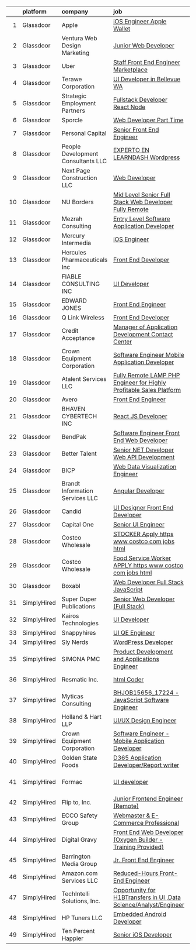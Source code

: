 

|    | platform    | company                            | job                                                                                                                                                                                                                                                                                                                                                                                                                                                                                                                                                                                                                                                                                                                                                                                                                                                                                                                                                                                                                                                                                                                                                                                                                                                                                                                                                                                      | update_time   | location            |
|---:|:------------|:-----------------------------------|:-----------------------------------------------------------------------------------------------------------------------------------------------------------------------------------------------------------------------------------------------------------------------------------------------------------------------------------------------------------------------------------------------------------------------------------------------------------------------------------------------------------------------------------------------------------------------------------------------------------------------------------------------------------------------------------------------------------------------------------------------------------------------------------------------------------------------------------------------------------------------------------------------------------------------------------------------------------------------------------------------------------------------------------------------------------------------------------------------------------------------------------------------------------------------------------------------------------------------------------------------------------------------------------------------------------------------------------------------------------------------------------------|:--------------|:--------------------|
|  1 | Glassdoor   | Apple                              | [iOS Engineer Apple Wallet](https://www.glassdoor.com/partner/jobListing.htm?pos=129&ao=1110586&s=58&guid=0000018113c84724abd21a1d658ad786&src=GD_JOB_AD&t=SR&vt=w&cs=1_2a285b9b&cb=1653894301914&jobListingId=1007889341522&cpc=9908D8D4413DBB8A&jrtk=3-0-1g49sghqar0pu801-1g49sghqopkqu800-d3760b4256c0fdac--6NYlbfkN0BvKrLyj5gPmtZO9T8euul8TCxuuKNOtzRJOomxnwSEodTz2Bc-sPZlFpP0h5lDivrVtMN43mqJRipJaY4-fBT-10uhesRiTu-Cq_zTh5qNVvXr9fHb3Fp2apQ9KpR-E459zaYqRKBGyIx21DW6G64MDl2ZXPxEvjZYe2y3Fb-Pissd9WiqjbXeDf-n8lwh2y7mCeBP_PQ5MG3Zz26d-puwAswNQbenKpa5cXaz14ao3QUqItgLKMTBBvsT9bTw3Oggb0iudGrCZj9L_gI_h3Y2J0xUGynN7k1J61CPJNJWe1Xo7_rcBdwEuUCmsPJbmv15nf68Su-4uVu-az_NJfWBw5SbaYNBzZmE9YOOtoATnn0q-G0VMMkNUv6BO6JLqKJ0gWsgi3kziWuZX1x0UEGSVSyicJ-_1_nUbTU_-2FANqntre7oUCRr864ipxHI08jlyem9Go-MjHdUHttLJCvN7Go9dwADFV4mpPffuKPH1u4Js8UruL_v0qLFq_XVvmhJlUXvtmbeZRm6TZvbftqB2I7uwJ4UW7wVSQzjh0M6rcxfr1t3ItIZI9Q-Cz_Zdo2Qc5u_gwJI6R3xQtL1qWbrsJYKaGS8IuFd42yciPDt_3OUznZ_flpOOid0gs2VEASas0sQudVWUkd_1A0pFfdJm7i57gSOQjMYNtcn_6tBP-KJJ5lBSOTqJQKgYpv9tgTP3JP_mcDaU77uJ6Kcaf9LJ1qUrkX8NnwgtpdnhC9-iwjBmf3V8wXQfdaQ6QK6gS2vaupsZMXI_Sgyi1tawfjbsDE3ktc7JaZpgy0--z-QqZN-B5hkFk2NQshgg06IJYm8JVq0RUlMPgY3wflbXhZ_XXzq2olKfG6Mw5LVDhh4sRpG5zGJjulno3c-i1uIAyzbbvrgJDFRKLQ7BGSZwzhdeJPMhe6l4AMZh3kHtrzPGg%3D%3D)                                                                              | 5d            | New York, NY        |
|  2 | Glassdoor   | Ventura Web Design   Marketing     | [Junior Web Developer](https://www.glassdoor.com/partner/jobListing.htm?pos=126&ao=1110586&s=58&guid=0000018113c84724abd21a1d658ad786&src=GD_JOB_AD&t=SR&vt=w&ea=1&cs=1_44a7b104&cb=1653894301914&jobListingId=1007892280145&cpc=75B6770C194DCF89&jrtk=3-0-1g49sghqar0pu801-1g49sghqopkqu800-f58e0483c0f637ff--6NYlbfkN0CmraHna9DcHfF2V8twC4nd-R4KSekRWSQIrtAmzOAoEDGTnGSJl2c5m2zjDBOg3jEQ21fQLZE58Me1pvd_X1SBBwqGSbzq8gIWGR57smstjvD8BwlcAua1FnqLdGyKcjnRVI25IBWVsndNRI1CFM7pq2kHEMRssX0HKQfZMttVt5Nr_7Pkey6uzoAMjMQiOC-3v0rxd45eGg1WusQ5_QnpQmvNG92R4czyUpppUwjeDPdocNm9UsrhayqLrqZEtA2sh56Kx0w8YhX79tx1bZi3X3eceFoQ2ytng2xJ8rsL4HMdmyCfffuocD_ucRY6-JfuFalxM5L1FqfG-FtVfAQ2mzpvzsxlFJK3rJCs8fkqLCw82b28eZpoyylbBCVCjjDjiWfcKlcYx0dQ-B8NRbnp0ow6Uy1q0ETEgLW4j5zfB28zUUFe8y_sViAdzt17W0qsN87APSuQm2FepMCkP_qamzpSdUuln16vkMelF_K03xb7-7VoNjABQSnAWGO9qmc%3D)                                                                                                                                                                                                                                                                                                                                                                                                                                                                                                                            | 4d            | Tampa, FL           |
|  3 | Glassdoor   | Uber                               | [Staff Front End Engineer   Marketplace](https://www.glassdoor.com/partner/jobListing.htm?pos=127&ao=1110586&s=58&guid=0000018113c84724abd21a1d658ad786&src=GD_JOB_AD&t=SR&vt=w&cs=1_99260cc5&cb=1653894301914&jobListingId=1007898577772&cpc=C4A69CCDBB3B9599&jrtk=3-0-1g49sghqar0pu801-1g49sghqopkqu800-8e90438854cbdeee--6NYlbfkN0AVIi8UxprrPGU7QPohOxOOpynq0pcPnEidcD-eE3H2Sjj4_Pku15tMmP7NP-uADjrru0s7mzahMQNtAWuqSyDT3jlAJny8fKYy5WK7gGrosjta2fxQeVneGVgz1RfMojqJ9H-sVEWHLMnPCp3Nx3BgtaUNe0Vp_T1ysy0dyq-sgVQjfbQVa3p5WFogS9sQ7cUBO8nhWWuU2i-RigqIzcz5Bgy9WKGXzTJIjg9PO1Jvwb2FW4gymCZzBgk7g9cQMbL2LHN6rm8tlrSdo0QKTAs966JX1KIO2WiwAAu_A3ghOuFGtMeTUE0yPOeXgQuRbshCIKpia4PlfmSFqfCsTRcoYI0Fmq7OacCYT8Th5I0IgxJYY1eZrWdhncbUhq8tv0JI7ha-e8M9aARFpq6oqRlX2fhCLeAUnFmwmYkU0q1RWsN8OUd42LKlk5Rye41zBlIYbaDCHOXKwuzikQEH_2nse1FG_kBpQ47ijKFpBmMT6xaZc4E-SGyCkJFaML_LOsQrhDdpbg78V1-ZgQWsIIGr9iuhY8r4H27Wrm5mveEKqTJTGyeNyO-egdJ5AVgMiwFhw5AkOdjRoTUZQOgUSDXRwEs4yOVbG6o0_FY0qqrmv4VORFdM8dypoA1hlTuuB1jKXNpWJHIabbPJBemkCcDifCVvyFxeDmfuGBqdqjX5MRUvD4MNkcl6LIk8GKtM9QMXe-lmkgj4TbYMf94t9b9kwuiAymBb58Hw6EeU0dnDiSxa9v_tKTg8JBupE53tSMCrGP3lwq4sboLzM_TQzQkHo89SbChWSTwXndZ8ogQceUtW64cMY-uxecxa48R3y2Q60DYdXBpbgVoZalqjnhBeYbdWRxCeSk7H3VCCbyEKAexcT5nM64G3EscY_kHnRiiMnXxrzZxIHAlUXj9uPAVs72TT5SRwISv7p-qrvVtgerF9Jyp92xq7YUYhzrvWsy-qUxl-mSIhp5oaz_6NaaLtitYPGvDLnPhlwBdkCxmoQA%3D%3D) | 2d            | New York, NY        |
|  4 | Glassdoor   | Terawe Corporation                 | [UI Developer in Bellevue  WA](https://www.glassdoor.com/partner/jobListing.htm?pos=102&ao=1110586&s=58&guid=0000018113c84724abd21a1d658ad786&src=GD_JOB_AD&t=SR&vt=w&ea=1&cs=1_963376c5&cb=1653894301911&jobListingId=1007900149433&cpc=6182817FAE653524&jrtk=3-0-1g49sghqar0pu801-1g49sghqopkqu800-c1ff32f4f4e1422f--6NYlbfkN0Cp_WSJKd_Pz82imZmURPbhd3kYBsiZi4lpMLOH6vOlLErgHEpgfNVH7QpIVZOBPGJxkgUlcjByhOgPhjT1bzqZ-M8-CuZTcseKeb_ogxjtcGSfieEV7l2gT9ViJ1zWOl1Kf99DToiu5u7eZbZfJWBRA-UcgmUx1VsWTMW0gJKCcH6yxzAdSvg8dYx--1PgSBvpQ6YUkeSbQ0pafIlunnx0za1mHJStGEyE3OUYVP-ebAXrO3oAst4cIHtO4goq6mozCDh36oEjoUAPJlqzm3XX9EzRFPIdpcFSM4wUgj1CppjDzX7mcleUIzK5WABuVAB3NBkYkv0NX9-7LAFBu3grm4Z3-SRF_6npW0v1ZT-HUvDYf_lAR11zquZXtxxzSzbzlvrDe28oj0xyDAC22GhfXpxC-IYSjeUnC78IUTYVtvJpwYP1b5nSMO-AEjndgjZlMBWwBraOz_RYXYgxVJuvP9eWxt-kmgb8IcPJ2a35UuThmt2Dbx0f_pCTMN7pQrEOnkGfiWtYCQ%3D%3D)                                                                                                                                                                                                                                                                                                                                                                                                                                                                                                      | 1d            | Bellevue, WA        |
|  5 | Glassdoor   | Strategic Employment Partners      | [Fullstack Developer  React Node ](https://www.glassdoor.com/partner/jobListing.htm?pos=121&ao=1110586&s=58&guid=0000018113c84724abd21a1d658ad786&src=GD_JOB_AD&t=SR&vt=w&ea=1&cs=1_b8b96a7b&cb=1653894301913&jobListingId=1007880479252&cpc=F41FEAB56D215062&jrtk=3-0-1g49sghqar0pu801-1g49sghqopkqu800-5238d72818dc37d4--6NYlbfkN0Ae8WSDClp8gaHXgdcWuYv5Wrj1KoRKVvBE5CoP3jUGCkA5apKYgI_Q-32AFDzPAtZ0tF6VEPKfrLEOg5rlFPMxxI8PzCabBcxrlEcdVv5JpWWAwI09ffAigXXrgpv4haFiJvQBTW1jdz2j8cp6WQq34JJGlvDfrTQ9PK4QcvEqiG7rsOsoqXr5vHypPuHLAPo7vpzJI_qpiRdC0DG9-9BSBYUEgzj12C5tXqs5mIX6eLhJGZvViLLnnY6NzdvFfdTEwLkeQ2vIPApQBl1v_TLncR7biKGSDOjqz-AK3fm7P1O_hDxZZdm5WmdAGcDf4pt4NIhSlOiDXlhU3pExVepkFfh82WzyyZ7VL2U8BGDXjDPm9nRO-dxJ_U8HMUKXLHq0MA2s0cD3cYDrKIkMZPz4wD3Mtfr2EG-1U3dKZNQP-2w4S8ryWdwObmhup9wESsqZ1uqGDslG50VjdsyL9Th8MJ8iheBICDCzIwzJZcujXd_Bp4qxADrXbfVgOOubePvw-7v1dnmyYw%3D%3D)                                                                                                                                                                                                                                                                                                                                                                                                                                                                                                  | 9d            | Remote              |
|  6 | Glassdoor   | Sporcle                            | [Web Developer  Part Time ](https://www.glassdoor.com/partner/jobListing.htm?pos=104&ao=1110586&s=58&guid=0000018113c84724abd21a1d658ad786&src=GD_JOB_AD&t=SR&vt=w&cs=1_4a5cf71a&cb=1653894301910&jobListingId=1007894908986&cpc=FB7E4A1762AE5BEC&jrtk=3-0-1g49sghqar0pu801-1g49sghqopkqu800-7d6c56df71787ecb--6NYlbfkN0AkIsmbQ4zb_F1nAAZDdXuVYzIOBBh4KEGXaZNFwMAQpMmR463QQSR_bVUJQPj8M8S8K77V34PqxJQoIQvlY2CavS6lUkrs8ljCL1IaQmR7D8r5GOURx4CduMNTsSrfGhd75NPTEqXVtF51FuEwnVVXvs61vLjv2R_Cg_IleSXRsDtqEDx1TKiiJkndGP_48WQWVSrCHWbbbbbsAFsK96asuf-dAWDhlvaXEztIF_YGp5r-sTc_PwFtamPRbWqUsRPj19R82FNR4586eTfGcxfCOUNW6emyWZGphocqnDV1iUjqh3VzzJaZufIRmC_Qj-gVkH1_eWQJc9hKcDc36liLJjLb_Q5A35nhJ32CJtFOq9ZXfnLy2-uFxfJkFVW77jQ-z16J4b4G7TZNxmzkmjCSSdSQzPVh3FCKYV8AcPe9Z4v1YF3d3In_0atAaIt-Zw3TGNSfP2BLxKFgTUV-4Zg65UsNa2D-MWkmSrIiZCneX6qI6yEoF9cuO2TRS8W-_q4%3D)                                                                                                                                                                                                                                                                                                                                                                                                                                                                                                                            | 3d            | Remote              |
|  7 | Glassdoor   | Personal Capital                   | [Senior Front End Engineer](https://www.glassdoor.com/partner/jobListing.htm?pos=105&ao=1110586&s=58&guid=0000018113c84724abd21a1d658ad786&src=GD_JOB_AD&t=SR&vt=w&cs=1_78c3ab33&cb=1653894301911&jobListingId=1007880139650&cpc=22ABB673398E21F3&jrtk=3-0-1g49sghqar0pu801-1g49sghqopkqu800-96e55e8eca363520--6NYlbfkN0B1llrkH_lU3y1ppSBuoMiW5yORj7XDotYA-9_EnFIG3vpobTw9KsOKLLBfc8uQDUEyYZyqsHrVhnVMzV_wub7WEOT4ZBoaQHLHhHyhPHDXVyfhDic6ci4vAuWOBX9U1Ovj80TDXTkBB2igiUckX5ilBAPqG6Uhl6e1drUDGovzN6pIBgZKkusaB32wuyRldJ3UIRY6nEzsp2mShK8K2ipG8sFsN3B9lb6Rr3P44koBa4WaMzBY8qgfR-9NNIvR9I2LOHvqaSl77Rp-fALaWLphAJSBCI8oH1FVd09z3ZL-cBYm6-qpLQtVH2LhUQLHZSkYsEwUPgaMF0qAyhggx8iYkT8k8gpd2Or-CjjoAyHqjEck3Fo-eznUYKtDZXJx96Ui42Cs3L3Ms9DQDdlrAeAmTkzJHW11hCUb5chyG3DXHYFvaD3cs8AF2DK94xQfJVGB9beud3yBUu72k72SYJw2KZNiy5SDRXcydw86wG4jA7xCPEn57f_obCxifeuHKAGoh_KkTy74lHZ8W1AyuI16lI7bWXH2Fg97wYk87SEKndUKWE-pqYQX6sz-FSMl-l8OEFeyrqoSQO_iKERmxDQB)                                                                                                                                                                                                                                                                                                                                                                                                                                          | 9d            | Remote              |
|  8 | Glassdoor   | People Development Consultants LLC | [EXPERTO EN LEARNDASH Wordpress](https://www.glassdoor.com/partner/jobListing.htm?pos=119&ao=1110586&s=58&guid=0000018113c84724abd21a1d658ad786&src=GD_JOB_AD&t=SR&vt=w&ea=1&cs=1_ddc1f4a8&cb=1653894301913&jobListingId=1007890109316&cpc=40021B6B9FB64F38&jrtk=3-0-1g49sghqar0pu801-1g49sghqopkqu800-1e06cfbe8fcc60af--6NYlbfkN0ATUWhZES9EYenFSq35KKP_2XMpesODHkXOZnQO06UZgKbcx-l7Sxerr0Ih2itJRxgBBg9NkI9UH-ZwuX4tA9IekKLK_oc3nZB_TR1mijOtgckKhHBDmu9DH-HAKoEuHAWt1QIORgST2ojaJWjZozjQHeCO7dtE06YEHHalY-JH-TxIYwBwS7kP_o28TNecQNEidKXwyGryyJjCk-kEE2k5o6IXGUwe9kWK8THEdf4OUEK99ADdA6WbXMOsWnatrOzpcbpIq1b1NjQscXBVnJYf2D889e_W_1X1xGhAGmKea96Ez3OfhGaKOe9BBJ7s1W2rDc8PYvQYF8CKguYr4zxAl2kCAT-xrR9mcc57-TVTtNlRzjx3J-WWnis1K5cev3oQdom1PTO92vFDPrtUuFcQKYCsIicfMuL-fBFh9QdX9Qx69rqQGSCs-UC2D7Eoogo51zEtn3rA9MxSW-MIHgmg4R1F-_ApX0hNiPnuiyAiR20zSinck3IWypr7jqSGE_dm_Fof0w7tBGFQlUZfhftr)                                                                                                                                                                                                                                                                                                                                                                                                                                                                                                | 5d            | Remote              |
|  9 | Glassdoor   | Next Page Construction LLC         | [Web Developer](https://www.glassdoor.com/partner/jobListing.htm?pos=125&ao=1110586&s=58&guid=0000018113c84724abd21a1d658ad786&src=GD_JOB_AD&t=SR&vt=w&ea=1&cs=1_3ed44647&cb=1653894301914&jobListingId=1007895801077&cpc=9DC6E4D8324653EE&jrtk=3-0-1g49sghqar0pu801-1g49sghqopkqu800-f39af21ca9daa2e1--6NYlbfkN0AmbkMQWVRmYC6MXkn9DBC8lteG8Dxdzo5puM0b-U29RmIn_pVQzvfu58X4hW12cU9zzFB3DG4TABviLQtLtAVeGtetNj5m0BfnAMsoJWRN6H0phujXWDQGi4EBzdzyswLofg2ZddHOV7OZ28qWZO5nzxp3y-jDkfV_M2awqgGbAy-TiTpsoRGtxhyBtq31JDOjyGCXtNr-HMU0PpGrN24JYrTAqP3s8OBSXrygUg_OVHPVwrsC9YumZYEICxObAVFKWuI3jCtcSZHhAM5a7vY8mD8o5KpN_i5ihwz8mNdWkkdS9q8zT7p3UVfVesb4P0Vj_hclrpxpVRNCW68W5Qu_R9DbFOZJvVv0vTtzBBX7_3-JKJVs6YZcNYB6Eccmt7BE712r2FNu86oVFpjhg2IWtDA4v8uTTI6uK_mQZ2NAuBaBFyW0fxNxm7ujrjvrbm6xcM1J790al36XW-y4F6dCOtvk88Qw9-PnE_gboe8zElH7nN005NzL)                                                                                                                                                                                                                                                                                                                                                                                                                                                                                                                                                 | 3d            | Scottsdale, AZ      |
| 10 | Glassdoor   | NU Borders                         | [Mid Level Senior Full Stack Web Developer   Fully Remote](https://www.glassdoor.com/partner/jobListing.htm?pos=123&ao=1110586&s=58&guid=0000018113c84724abd21a1d658ad786&src=GD_JOB_AD&t=SR&vt=w&ea=1&cs=1_4eb0a22e&cb=1653894301913&jobListingId=1007894796382&cpc=71532419B2302243&jrtk=3-0-1g49sghqar0pu801-1g49sghqopkqu800-367179069d03d433--6NYlbfkN0D83cANp8QsBK0G6mKty5UvcesoyBdXhcjIUSUsEv6bKiNpK3G4wYQNsDjGTGLG6XqWycyBjHmKMUXnFy_d-ZfIavp5EerymFvWeyXIeo2Vg3Jt7ivTW05RysAhzbFB3D4GQDcov5UGtiHOQX7O7EjN7RFOcxAfaSV-7MA4c42i8CPBuil74n5eLwboSzVwr9GVghjwf2XoFRIFiC0ZxViN1xDFTK8DDDXx1SCjjAyr8_9rkPrwmA96hQxT0Pi5UnPBD8Hnc66Q8Z3ysxZTvjTcfBVRkXcoGobFrOPyrx7yq1x4mpR8rHqgy9WNLWOQhQnagBN6pqnrunSmSH-0Bn_X9eQmd1BMP0XyNqcj-IL9zPw08ZHTBNHiEd1EFzzvAmxXjA9RXb0NhJneT5UivLrxlOsqD2Slc9-SWUn0Q8HSj9WnO2jmD0ztQ-r7YiCiuzPhqG20pd446hjphmt_Xqj4gUzu-gllcsF4WyE6yabDngPVM624d_iCnAZx5AeYNqmbOs46RldBJx4RiDCi0BIMmJXKF7fWRovjZZqELDYtqA%3D%3D)                                                                                                                                                                                                                                                                                                                                                                                                                                          | 3d            | Remote              |
| 11 | Glassdoor   | Mezrah Consulting                  | [Entry Level Software Application Developer](https://www.glassdoor.com/partner/jobListing.htm?pos=130&ao=1110586&s=58&guid=0000018113c84724abd21a1d658ad786&src=GD_JOB_AD&t=SR&vt=w&ea=1&cs=1_f6665782&cb=1653894301914&jobListingId=1007878746396&cpc=451933188B21919D&jrtk=3-0-1g49sghqar0pu801-1g49sghqopkqu800-e63cbfd35da592e9--6NYlbfkN0A2DVPmIcuJVwBVXbnlbqQSVzxeYzj8SnmXGV2ztqFpT8TLHyy1wBAeH0GJjLwmoHLX7xICe2bmxdOMXvKcYQeRS9oyfFBqj0aSywpCPc-M7FuGZKw-qgeurIbk-3iJmA1dVJOLGiZGX50on-EIkWo0WX9fi-LK1Ll4mkUC7b68nuZ1RpvJ6lBZQTi0R0n8TLuUwvuCRHVrztIMje7zp0C4rrYQW3356CWaihvR9yqil15Z0AihFoc72bqe5rUWifAcW-Kn0MJz49tDbHo4XVmTAVWFZ1rk3oWW0KzjyLEbM6Zon4KvdDcomzELjZVq3PW91NeeUie4tZJ-zKPTVA6hiXlw30CMiauB-RHjocmtPSc8YI7uSIXybW2nHXMqBgzBUX1erJEuFwrvHvXB8ZWAIFktwF4970F1avTyvneseo7XAbhCDatq-a1jQZ6xqwughrfMoP6jvx6wkaZAkqz2yTPDl1-lan1MH_e4x_tgT_UbZH1b_hE6zPXr_5kEGSGPcqkcvGJhd9ltFEGhkHMt)                                                                                                                                                                                                                                                                                                                                                                                                                                                                                    | 9d            | Tampa, FL           |
| 12 | Glassdoor   | Mercury Intermedia                 | [iOS Engineer](https://www.glassdoor.com/partner/jobListing.htm?pos=120&ao=1110586&s=58&guid=0000018113c84724abd21a1d658ad786&src=GD_JOB_AD&t=SR&vt=w&ea=1&cs=1_dac2f571&cb=1653894301913&jobListingId=1007895002002&cpc=C63BD00756FD6F58&jrtk=3-0-1g49sghqar0pu801-1g49sghqopkqu800-64849d946091cc5e--6NYlbfkN0Df00g2cdHO-gfjQ4CGVCa3Qp_-wMFvUt4bv1CBGfq3NIwazR7wqmHkVm4vCojkQGVQyoU8u6iTl2ZkYPr8u7B7EiL-mbWIPlod1wQ520Y0Ug8lE9jbuvq54luw_QKstk2q-RoIHJgnHqUN_pv8Eh154K1xZ2c_UTk2dUPUiceft_pyrC-VR6eqXZfoSAhrHPdUX_xj0UYUOHmgvoQw0mklC-qPx07pZhckUfl6jMeaWxV_YtnMk2Bld-jL0gJGmM_VFw0nUeA0yizhNXMw1Q47-Z9QxpkXuToPT2xNzhA7EAqqBEFFXIOaU7k2DYwlGXxYpEd_rEbZL_xfcjgdUuV2WoSETMVXfLXedCXyocgVuuE6B-452tbUpE22U0aXnysAszuBi9Yj8kUIStm4MUNYzRGoDOw4DqfBNywna_DbPcuyU81tDpzAmMA2qPkUjmeLKQm_KA0n0UfhqSOIH5EkjDPqbOGQhza-8e8uuYlOFf8Ck6RZhGWowhnPTVik45E%3D)                                                                                                                                                                                                                                                                                                                                                                                                                                                                                                                                    | 3d            | Remote              |
| 13 | Glassdoor   | Hercules Pharmaceuticals  Inc      | [Front End Developer](https://www.glassdoor.com/partner/jobListing.htm?pos=116&ao=1110586&s=58&guid=0000018113c84724abd21a1d658ad786&src=GD_JOB_AD&t=SR&vt=w&ea=1&cs=1_32da9f97&cb=1653894301913&jobListingId=1007879747413&cpc=EE7F0D06914A6BE7&jrtk=3-0-1g49sghqar0pu801-1g49sghqopkqu800-92db48df89b15fdb--6NYlbfkN0CIB4SKi71wDx1m6dz2Cn3sPdIIJv8zpRv-MXWGqoXbxyTDnBQSbBIcYimHU7HXY7tgCulu9L6nEYAc6V0YN7Hg5r8oM1CXWY-GgdZEoghCrFVQymv8HMQxiYm8yMCio7qcBqLENkvH-KhxxMaFBBXeMU_i_KbXCmyZvp_YNYRaSMOBiJDQHOe8gJoH4nQzQUm5pXl7bWMJL1A3sxGNqlaAh5i7Iv5pFxlq7ojrCb9mS6gSJba_z1gJ5uiAUPQiK0ReJEODtes25G4QLFFVqoA-X1Tue45oNXCa73cyDdS_q8TIOtJq0SLjQkxp035MV5UdYddlipQVLwSa3KsmYYq_jEg4RDuyXs6YzIbV248nqNQIVpNk5o9Vaq4N_2RGvCi3oa4lfrUc7l1LM44mWjisT07zUr6NgVr8dCHTKMoJ1huRUu2sCokdfCzawWN7tZ-lVMckbd6kiD6n_egnw_2bg0fk8QeptzBkl40IBS7cpJjrVv2_yGlOcwjJJq8XQcI%3D)                                                                                                                                                                                                                                                                                                                                                                                                                                                                                                                             | 9d            | Port Washington, NY |
| 14 | Glassdoor   | FIABLE CONSULTING INC              | [UI Developer](https://www.glassdoor.com/partner/jobListing.htm?pos=114&ao=1110586&s=58&guid=0000018113c84724abd21a1d658ad786&src=GD_JOB_AD&t=SR&vt=w&ea=1&cs=1_e5cd54e1&cb=1653894301912&jobListingId=1007885652412&cpc=14D5209370AEC984&jrtk=3-0-1g49sghqar0pu801-1g49sghqopkqu800-6a9985120e1b0dbc--6NYlbfkN0AeInWcOUWDcl_aA2lKI1PmacPWUmX_UIVSK_eu38n_MljfAO3qlbHLMLBK-cK-8cqQGJJYanMY8Cex-0erqEvPagH2leYE_QYpX7pETmDJu9BaoaeQQZkUKafLpm2Hyq_qJNssVYCyQ4ZBC1VymfacAlZcf1-Bn1mMIlObSBzQf27A9QdB5qFb2D3kFLqQs2A7CZ0-quILUAIzqwb6LyWs03G4MBkGpBjvj-U-bln8Dqar_3Lk210Ma50og5ugtbLAtqJFsCKuEzkssPeuDQMICH2x9ukPzKaj1M_IBkDjsjReU4Kk7yHemGd814FoYkZqzflkTuIk5XrIhlMsRd2JQhvBIthwkmko_XoH3CmAXCqN3SRICfPA0e4Gwx7XoIS2hu804Mwxk2KVGapvmsvw_l_E8ECW0FxLdDxh9vjxpItUJBilWMHwmdv5rDM72cv-t_WhQzwiPgKbfbTSTebN8O6iKZWucYeTVDsjMeHJ8OxVPzxS78CNyXcdpuyuPGo%3D)                                                                                                                                                                                                                                                                                                                                                                                                                                                                                                                                    | 6d            | Chicago, IL         |
| 15 | Glassdoor   | EDWARD JONES                       | [Front End Engineer](https://www.glassdoor.com/partner/jobListing.htm?pos=109&ao=1110586&s=58&guid=0000018113c84724abd21a1d658ad786&src=GD_JOB_AD&t=SR&vt=w&cs=1_1ad9c0d1&cb=1653894301911&jobListingId=1007901499849&cpc=BBD63848FB84346C&jrtk=3-0-1g49sghqar0pu801-1g49sghqopkqu800-2505fae1670fd7c9--6NYlbfkN0ClKv8JknXx3qlXZr49u25TMmhJoIFsMZ-3doFSFr5kIGy1qIUgLdLzwZRtFQc4rtc6LYvJFqXgqOacr4Y94i4rubAYcB3_iJ9rO6IlEvIbM26vjTYQJSmY5fuGg_HHVj0oRvQyqi2mJuGnCS_tEPUPMh-gf3HIZ2AvKAospc-y8JUz6a53pdcwgIoM82l-20vphkqR3I48rbYGLMDhVyZEF48p9gDq8_0oGq7ilFzsKr2YtHOtfUISu0xgmBeUFRWxTKgBX4aBA1odO5xLMERvHnoXwWEH5V6rLNhw7NDpKORWvMW6df1mLKV21Pj0MNX8nwNdqpgNHrvSsRUT6hlYGsqjjZPKidrtsGgDQYBWWmdGgXSRKE-JRd0BMXvrkVDQyfbINbEnjOnu0ajvROGscNcq5_3GOeUh8z00qtbOxb1Q3uuLMgKn)                                                                                                                                                                                                                                                                                                                                                                                                                                                                                                                                                                                                                 | 24h           | Saint Charles, IL   |
| 16 | Glassdoor   | Q Link Wireless                    | [Front End Developer](https://www.glassdoor.com/partner/jobListing.htm?pos=111&ao=1110586&s=58&guid=0000018113c84724abd21a1d658ad786&src=GD_JOB_AD&t=SR&vt=w&ea=1&cs=1_9cbd0f25&cb=1653894301912&jobListingId=1007899212801&cpc=F9A77EB4FA44235E&jrtk=3-0-1g49sghqar0pu801-1g49sghqopkqu800-49080f4656fd1ba8--6NYlbfkN0C1n-7uwLBmXreK9Hz04i1NaXR3ByHk8AHoFYtQOHcuct8v_y8Q8Nx7SKXLGquT8HrAZGuMy9e44aS5s--9SPTc3v4hKtm63AV7pxQmHDwk4DubABHFVevtRYrP4FO5P0yoIIYBSpYyv_ngL3RqTmRBBDabny2VUZtiAsYP4xDdCigfgP9sQ0ubj8n82Kqg1eYsc1xa6ZD55xy6wgmDjIKSUt96Phs-nAysmCTdQEp_tGU5blYA9fDeLH3Q16M7pDGLV3hf6LBUDFfGmaL17gYjOhutPdDrwRvb3YKt-M9_5YGg_bVKA-picjWoXkNEbZug6l8GQ3_QT3N6e6L6A58DZGW3yQLO3F0pFhvFglq7N-g1HCI_RSmDKxaMGV8Pzae-4ZpTwdwNNSYTtTz2y9YsyIGI8HvoUYNdMR64JfISYZ4t2_0VdlQbcSB52Y9p5vdgSl4WNHIdG3Wp0Fl8AfnLGS0y2kPoIZ_irjBIZCIKe1LA4Mk8Dc_TrhVA5T7N1QqgMLY_gromsg%3D%3D)                                                                                                                                                                                                                                                                                                                                                                                                                                                                                                               | 2d            | Davie, FL           |
| 17 | Glassdoor   | Credit Acceptance                  | [Manager of Application Development  Contact Center](https://www.glassdoor.com/partner/jobListing.htm?pos=108&ao=1110586&s=58&guid=0000018113c84724abd21a1d658ad786&src=GD_JOB_AD&t=SR&vt=w&ea=1&cs=1_9530f04a&cb=1653894301912&jobListingId=1007892361403&cpc=A6F0E0205751D875&jrtk=3-0-1g49sghqar0pu801-1g49sghqopkqu800-31b766aafc14659d--6NYlbfkN0AsbktAG5_d7zZpvjjXSmUmcD4iMcRvongZk4cc4SyVxsnXjIl0RJT32AdbGuUUFP3f127go-h6KVYyAb2LC8rvHhboerevJpbdEi98acjvYB4afLbQdCtYUDCwIfNPjdEsJGi20aIbA06gF5zsdEyP-v7SK1UcgbwyrJl1B5YO0Ln9i-lFvmPKRhKqz_CxnSG3B9C62aXNqQ05mJ6sYIK0BzqdEGNJ_Yd4imcGy8fGConWIVDELjVLRUW0son0qBCmjhv-8UOPZSYcVL-4_o24Dmq1YRbR9amN3O1_ciBHHymGqh3aLHExq-eASx_t9jJbqOX5mj4podebUZY0kp_7szTkucrlrsr8BwlxQcKQv3qCvCAlV5HqGDiZaUNhEZFADIYRxom1BFFjY8BXLXuJzfhhw6Qk8kO5RXkc9MTEQ3r3FvMb_hudFRcmj1P4zVOgC_DEELykKEP3ZL7Iew--wr_YB94OO8q2O6RhknlfaiKRmAPLOYr45y9UB9txC4xh2l2FupNRn0bSE-dN5RhYy8fZoLAl_F2iosxADKgyvpQwXp1hon9yc9D4ur5uonA%3D)                                                                                                                                                                                                                                                                                                                                                                                                                              | 4d            | Remote              |
| 18 | Glassdoor   | Crown Equipment Corporation        | [Software Engineer   Mobile Application Developer](https://www.glassdoor.com/partner/jobListing.htm?pos=101&ao=1110586&s=58&guid=0000018113c84724abd21a1d658ad786&src=GD_JOB_AD&t=SR&vt=w&cs=1_95273b39&cb=1653894301910&jobListingId=1007889340102&cpc=FFBE7299C1D8942B&jrtk=3-0-1g49sghqar0pu801-1g49sghqopkqu800-935ecba993c4ca6c--6NYlbfkN0BKb1n8KTFaSEDWFO04B9zhuOiylOLqAyUgA-79E7FVUHiLrc94hwxfgL8_gY556wpLSlK69ZH0WPvYVKYmHqPSElKjdJGHug8uvXdfMvRrr0Bw-tY5oOA6BkmGYyWWUWhwFvvHqj_fWZ8zDahyW_U553sgP4XUJ6U7wJVLvvHZ5VFV9FR_6V7nbbh3-UTYai2YvH_ksnGBqxVyJyMEtkxBVXn-GYuIsjhgRuwsnMHmrZr0IhjpHbqg3yckEYUoUbRGqrsP_ARn5_taZTSn_pKDIvN2ruBXIoeHZYSjJ1_2ve7sumF2sM5rZCsEFdgbugULZLS4Al4PlxGQOp4bqWi7haKabKac7KXwrzyKgkalt4rxY1epMoy41Vk0SQBgdcnDdOrhRgRSmFxueElIfdrOug26bm4vcSDV9yxiv_juEziU_d50lkQYEcFUbJcDpJN0EXcBqAoZ2JEaZDH5140BAyORgDlYdV1E5WaB7KtUaKKhNprQXYnsD1qrIiJo_Y6NL8c1p35Wm3Rj3INNF29JvcagKiHAmPCsrG3MMk7Tch0AW1jRFpelZ4zymJlqB9GMbkLHrDlC03Nthpg4TdLPzV2zc-JWBH2prPkAyulpSjvGhROW2J3rh4cos7rbr29NFwPYAcSUfhS9D6CwjMYQsml7Nf55LT1sqLr0MVosdPdgsOU3HvWU)                                                                                                                                                                                                                                                                                                                   | 5d            | Troy, OH            |
| 19 | Glassdoor   | Atalent Services  LLC              | [Fully Remote LAMP PHP Engineer for Highly Profitable Sales Platform](https://www.glassdoor.com/partner/jobListing.htm?pos=107&ao=1110586&s=58&guid=0000018113c84724abd21a1d658ad786&src=GD_JOB_AD&t=SR&vt=w&ea=1&cs=1_72b108e7&cb=1653894301911&jobListingId=1007889881221&cpc=F0881FB4B112A732&jrtk=3-0-1g49sghqar0pu801-1g49sghqopkqu800-12f0e9d55dcc16e2--6NYlbfkN0DtstsTALJwx6GX2j1jciIzwbgMKRpcu4n5aVvkRbrUO-4XzDcWhTweanfo7jKjpv_nKeIo7KdlHYzLs-7Iox8Tc7-UP_OXqlt5AYwqrzs7Yige1EZBLwSlJZDustBBjQbT8e3E4iY0BwZUXg-8y6hkpm9TBoJTBqUnCINYvMsLuMk448JhbiJmfUInKT4Sugoi1snvhv_tTWZ4BR0KT8RahPc56FiG82CMypUusHCf5NYFp3bLdGe8nJsYGmO2NfTwadZ5LT7J2SYJaE0E4NGZw71wn5R6IYMV_IKhkFhKpddJCcZHQEPQ3WCNG5Agos-2J80U9q49uQVSFE2xiLXcvTci06LuARUxAATsTPhWqVsxuyWMAwIxWVuslbPZPdmA-4jR5pOirOILiwgSiQXCflVriu2sGWuRXCBBHGweRhZcXdNJyV-L335qy9qmElMeBHzgXYfZOmQgi0jjBXHcSuTANQwDVm_u__jRAcOzrpWxuuBgKb6woT0KGhZndw5duEue6fRZQMXc4y_zXTq4AszBWMEx0XRB0vMUwJwFVbB0GLQyKB89bGtmzK8Z2mI%3D)                                                                                                                                                                                                                                                                                                                                                                                                             | 5d            | Remote              |
| 20 | Glassdoor   | Avero                              | [Front End Engineer](https://www.glassdoor.com/partner/jobListing.htm?pos=124&ao=1110586&s=58&guid=0000018113c84724abd21a1d658ad786&src=GD_JOB_AD&t=SR&vt=w&ea=1&cs=1_036037e3&cb=1653894301914&jobListingId=1007889206427&cpc=47CFDC01B3F81FAC&jrtk=3-0-1g49sghqar0pu801-1g49sghqopkqu800-4191c9525df1b341--6NYlbfkN0AA9chliNx5rWKKbiIv082fEm27pTRfVI6fXGU9QTVHsN3ALj3C8fadenqNp5BGkG9TDOdusQsVgW5FS1WaE0B9uhIRoAV7PIaGWyp2MR-oeiXIaiInV5V3EYJZiXV58rSlprSgflrl2uoGUIl4dnKugLoACecWXvC5-a1KTmzPlLL0NzKvnIcMTsusbuE5wY5XTIQ6DyEpCAIhRM8M7vBI7mV9jZ9mcAuYoSzbO2t4XWulf5f7q4AB6VJ0QSZ2VuhGwRIUwKh8eA7jbfpCYes6PC2i2qwmpLjz6cgQHawO3RbL-mMOtUoMZXsjN3hzfOIbgKJeGlEd_sIv3SiSCWS_O1V91mv8sf2lnW8vMfZtMjJ8GNd6VJvqqaKD02VWine-u9WOJAk2nwwiRgvu8BZOv16ayPp-vegbelEuqkOYPjEZvN3vlOFe6zFZ8Q91mKcBhlq6bWbxi2RAxePMj9227w8-LT_s9aQgBw0DQFI_xibamZ7lbCxQqMXIR_mVve4%3D)                                                                                                                                                                                                                                                                                                                                                                                                                                                                                                                              | 5d            | Remote              |
| 21 | Glassdoor   | BHAVEN CYBERTECH INC               | [React JS Developer](https://www.glassdoor.com/partner/jobListing.htm?pos=115&ao=1110586&s=58&guid=0000018113c84724abd21a1d658ad786&src=GD_JOB_AD&t=SR&vt=w&ea=1&cs=1_2703c5fa&cb=1653894301913&jobListingId=1007887099963&cpc=EE7F0D06914A6BE7&jrtk=3-0-1g49sghqar0pu801-1g49sghqopkqu800-de6a32747bc91037--6NYlbfkN0CdcVd3SDA1nO7RkKTAACmPV4xEt72Vls8LI2dqcgyOeAbBuvM5m1aifQbxqvstCOOWj8Q8hVmThLeWsirQpUaDyACjdsJ-Y5m9KMAVnBpI9hz-6Q47D6lkNd7e6MMvxGiIeb_Zns6qCi2sZqs7jaAxwAZxsNw_ZYVuLD5kFFZgjO7MaADQ0613KV3I2orX22s33Ud2RYEnoG5SgLmF3MrR7m7Ntp7UilYLjfF99y6N1qmQFjszwL4Jj3DPJpO43mbsK7Sw9Kk4ZnNsL_r-pGEXFQg3ApCz6mVn8NlEmAiGxBV7U5xWtu2kQTyJimvt6qmONsZlvjm4wbbcc-xsucPvUrrdqDNZ9SQ2WLe83AP3ElLPMNqWfwKEyKaM91k1vN5xaJNlOfFJskAimMhQQS1DM8LX6hbAOJRhA7EjbscYg6JNuTsoJviwQOUV_Oxfr-5-w1MicJlinnUSFrW79cRq0ECzz4XedzHJGWr8rFf8vHvlB_ihApZUY7sbQD0qEw4%3D)                                                                                                                                                                                                                                                                                                                                                                                                                                                                                                                              | 6d            | Texas City, TX      |
| 22 | Glassdoor   | BendPak                            | [Software Engineer Front End Web Developer](https://www.glassdoor.com/partner/jobListing.htm?pos=103&ao=1110586&s=58&guid=0000018113c84724abd21a1d658ad786&src=GD_JOB_AD&t=SR&vt=w&ea=1&cs=1_37399d4a&cb=1653894301911&jobListingId=1007895644956&cpc=601A4E6CD41B5281&jrtk=3-0-1g49sghqar0pu801-1g49sghqopkqu800-404ee0e78abe017c--6NYlbfkN0AuAjYKnBHsdkcMxrD7ZJITXxV72vImVt5xOyKRJQecNAe9lQrsZPpldUEiILu1WuUB5h69S_RysfrTc3V-ISvm4uCV9sqSOBeyCqRxLj_LRqO_6859w8NXYKUb2RZ-R2voWOYVS7VQkfyABEUqBqETolhsuzEk_huSxUwWpzKWfI_J6Tf7bLOGpCcKRyAnCczbufXXuSXrKI6-uLmvx5Loynv_t6rz2F_uMnEvAUjGfIuLA6UDDibKYMjew2EzU2b7Ge_oiBEWukRMhLbCmmT2_ooQKm-pwpUlkqg-dzo766X2WBHQZHfujnB2dWfVwk5bi3JnyI60wiX5wmDkHPuqjgXk4Ptl5Z4o8iYfs-gzxdAPGgBtfg1X4KfMOsAxQ5kWeYuuW0IQc_Jhwf9U4yt-kSAqYTBrM6CGwTwWw5x2SjdKTc43byuZG2C_oKhNhVQIensDpuXnGCuxZO-d5nimXO1VdYLOZ4ky8Q_7mxkb0riJYy6ljbneMyqGBLG4Pe3Dj8v_iZJU4La1pUgw3GupmBtHUgqWDIc%3D)                                                                                                                                                                                                                                                                                                                                                                                                                                                                       | 3d            | Santa Paula, CA     |
| 23 | Glassdoor   | Better Talent                      | [Senior  NET Developer   Web API Development](https://www.glassdoor.com/partner/jobListing.htm?pos=118&ao=1110586&s=58&guid=0000018113c84724abd21a1d658ad786&src=GD_JOB_AD&t=SR&vt=w&ea=1&cs=1_39d38184&cb=1653894301913&jobListingId=1007889796150&cpc=AF1E4A3695F490BE&jrtk=3-0-1g49sghqar0pu801-1g49sghqopkqu800-2d0e96e94fdeb199--6NYlbfkN0Cl15Gq1_VAagzKVYHBIyd_CnRSPc991thc65BVM7gYCbeql0_QEK4ybtK-KMg4BUPpptL89EGU8wnhC7Gj8KVsW5IKVVX_0O5f66uHjfua734aiqdU3LkV2qit2taqb2fkHm6p72-dsGpnbbSlA2J6wVrnak8vS84e4yqTBLZvK8pKn67HnClBuV0CyD6CPoJqoslz64M2Ef4ex9MPF2NoevXf4IYqBOSCUMG6yNCMQMevlAzll6KdF9NvahV5lrd0Xyy2GorI68KbnpPAXYw9SlJ60J5UjMeXz9A8h94r3BpCVOlE7NUJ80-Nib6JKeftlJu65lUML6srD38GaZZbcc-XTaoNQj5L0ULRY1gf7Yrk7r1dgQiBEfTMKdhvk7u3pGZhw0LoG9CdchlebPPNo1v1M8VSAE0e7QULOjmVcT500zKdq93ZMkWf0CtL9byoyVjW3JjCWrobUABj_gm4XDy12ExMw89BJM-iFqAJhRdBIY1WH49ElNYoLO8HECFQ2Qhf66olmA4BHlRO-J7dClQpMW_oJH27Eqzpw5wtXHGXad6r4VgBZqp2lQlPMBgk_01JWQddd9S2V-PSvNtG4chUT32b7sR7cT5xbd-kMg%3D%3D)                                                                                                                                                                                                                                                                                                                                                                                       | 5d            | Remote              |
| 24 | Glassdoor   | BICP                               | [Web Data Visualization Engineer](https://www.glassdoor.com/partner/jobListing.htm?pos=113&ao=1110586&s=58&guid=0000018113c84724abd21a1d658ad786&src=GD_JOB_AD&t=SR&vt=w&ea=1&cs=1_92f1d54c&cb=1653894301912&jobListingId=1007875284765&cpc=6945AE2F4B03E059&jrtk=3-0-1g49sghqar0pu801-1g49sghqopkqu800-5200e49dd1114285--6NYlbfkN0AetIiH8QZSgXAvsGsWQ6AA-ndiSQ5F4QNaVBWDRIvvSsCefHKX8MXm0Tc-KJ9xA-cXSXrOik4ZXWv8rotYlAIAikipfSLrYsXnivKQGYMmAmWr5wCkUr3XxzvYjwkVDmnCMAtt-l0DHwKTc3sTV_2JxTZVJLiEZs1-N5M5C65U0I86Y2nBFajC7dB6o5iQ0ptAbaz09Ec7uZjm7JgDWguDdexjXaKiirn6Bi-IPMayP_i0l5KOIkesa26tPULEf6hOiLOBDrKtie3OEt6ENvCZvf3Hk91GoetC7X3Bk-lyx_rXBjG_5UevoEv9u5KVvLEOm6X_ntx6OkPNYSoKD3DYbQ42H7U_gRZzaV8y7yXLWC4wCZsOp96hZ42M8gJYTPHmUTN6huKs4EBKMMDcBDBIIpOpf5MrhYPd0yOagdQ1Fgmdjs39dcieb8nYPH90b-FVJze-SfYPVm-Bn_yyXXchQdGm5fmJBmkF21apuEGtXPfQgjfp0VpYYf_qYkiCg1SCD3s8BKjIyitXyAO8uFMI)                                                                                                                                                                                                                                                                                                                                                                                                                                                                                               | 11d           | Beaverton, OR       |
| 25 | Glassdoor   | Brandt Information Services  LLC   | [Angular Developer](https://www.glassdoor.com/partner/jobListing.htm?pos=117&ao=1110586&s=58&guid=0000018113c84724abd21a1d658ad786&src=GD_JOB_AD&t=SR&vt=w&ea=1&cs=1_86493e5c&cb=1653894301913&jobListingId=1007898079526&cpc=E521981D00147CE2&jrtk=3-0-1g49sghqar0pu801-1g49sghqopkqu800-b713ee4fe4aaa6c1--6NYlbfkN0Bl5BgkkfMOy9oBH1gna3Pw7ejtqqmGjXqlz8DpK87o7IMuzuQm_1-E-0oNWiILIjIittUaW8nDhojhoavNAVYsLDEYbXSSY_VP7CR5w7cyrdjTkrqkb_rb17dE4GmBBzz4zijiE0AxRamXIHdWwq5H563mZTY7KQXAHTEoxw5-FkIiJbk_UmVo501icAWLE7FkENIytjeD-Xuo0mRwNIk8IOS2V-w6LArleseUrDkssiWxkfdnLGS4qTA-IKMC2jqP6T3AX4jnv0w5YKbfxKhcm-mTOWYeZEjEaMpvwMuJYEfXvSGG-Bn3SFhVGmXnaqNZyAboQ1mLLSPsDOWi13eWqs9f6rdwm5h3_9QeJUwI2Ki9CdzBSrqJvflUvsd_R4EjbJXctwnAacN2mRrFmDCpHpkLgv4RNsdipi7fuZF6ZO-ZbJ-kjt_XLJGBbNsQBnRQvCvuar0LybV1WJoaSWCkUm2I1hIXZacE_4J8q_AwZcn2UyjUkboqt1nnejx2SOSRz0aohdhOTg%3D%3D)                                                                                                                                                                                                                                                                                                                                                                                                                                                                                                                 | 2d            | Remote              |
| 26 | Glassdoor   | Candid                             | [UI Designer Front End Developer](https://www.glassdoor.com/partner/jobListing.htm?pos=128&ao=1110586&s=58&guid=0000018113c84724abd21a1d658ad786&src=GD_JOB_AD&t=SR&vt=w&ea=1&cs=1_5a178dd3&cb=1653894301914&jobListingId=1007880191549&cpc=1160948BCBA38B5B&jrtk=3-0-1g49sghqar0pu801-1g49sghqopkqu800-cfe725a00f645d07--6NYlbfkN0CKPh-9f2AYbG3Rd5zGJxcGbNBJT9jJ6Zul-69NwYwEgda84LJV2Wwmq4qCbAK5nvv3mRXVfHLTahOd3mdOD6RktohC3BY5qkI_C-tKnob9wNRMdKsHD-b-c6iNeygalEgP_CKT9LNjZiiEns_cp1177rag2mJpaPMcF4tWoQmKCjevuLNo74jt0kb-gGY7bC9SkR-UvyruJq27z-FAzYvCvZGqGQXOsXUmd2QVuiCh1YZ8sX2kKPQmwuF57ajoWfKFUL_RjI4oTc8siyH8EkKeyMozRNrVgm8itpMCGT6h00zisNCoCRwfqlDUy5r0j6YY8PeyHQk4trIJmcRH-cmkLGSe4ykWkI8MvYk8ZBeLx_EwwRPeQVhDv3K4tVtK6Y_O9tccoDygu_1-2qM60bR6a2Mb5qLOsKH0qOmzqn32RXs-WCyinCUCgZIlfBHb6Zs3F__seRu9hlNoUHrytzwX6zm-fZf-0EnBjSx6cQvLYnZTzwNSUDfEov4cdzfePIbViOkPU40g8g%3D%3D)                                                                                                                                                                                                                                                                                                                                                                                                                                                                                                   | 9d            | Remote              |
| 27 | Glassdoor   | Capital One                        | [Senior UI Engineer](https://www.glassdoor.com/partner/jobListing.htm?pos=112&ao=1110586&s=58&guid=0000018113c84724abd21a1d658ad786&src=GD_JOB_AD&t=SR&vt=w&cs=1_b723f595&cb=1653894301912&jobListingId=1007901636981&cpc=ACBF47B84C432121&jrtk=3-0-1g49sghqar0pu801-1g49sghqopkqu800-534970e63cb3da50--6NYlbfkN0C3j_zLGvpMLCdiZ0WC46XqVTA1VMZzOzKXPhAXwYlrNb9EbKZEg8x0tL4Jn_n-27W48GluNBHiLhLh8Am1f-6feKIJ8PzC_x9r6gRaP--HGXGY8Z7chACIjbu0aBDkJqzfgHIHT8WOv7Ya0C76laaPhcq7iWSIimZtHaudPCaWBclOwLk-S3pkg1TZPZqzsEVhEIy_YGIewup_CitTTHhbWAfcr-iAdju_udLXaYV-B4Ucu7IXFdvUmSMqgUbTcQBZWaIRR2MmNrmHOhtp0W61229ju9JWPjnwk5LxlZVJwLajxnnxgR6OOqapCBs51D-677t9c_abS5ggvwf1ZqMVvLyuVNuKJi5CaBEu6Lj-JfFNgeRb1NMpGMPUMQqfEkaqZOLDRwB2IO0p_aKUfism6W9_uafWwAAp3WVzgae6LIYouuALHLwJ8SzA0qoCnwY%3D)                                                                                                                                                                                                                                                                                                                                                                                                                                                                                                                                                                                                   | 24h           | Plano, TX           |
| 28 | Glassdoor   | Costco Wholesale                   | [STOCKER  Apply   https   www costco com jobs html ](https://www.glassdoor.com/partner/jobListing.htm?pos=106&ao=1110586&s=58&guid=0000018113c84724abd21a1d658ad786&src=GD_JOB_AD&t=SR&vt=w&ea=1&cs=1_1841029d&cb=1653894301911&jobListingId=1007894876550&cpc=48B9F4758953335C&jrtk=3-0-1g49sghqar0pu801-1g49sghqopkqu800-89c816f776d4d43d--6NYlbfkN0AKYC5QpjxDD7S2__pOxPGuIl0e6vMGbtMHcp0wT9Sh0aaC9hG9Vn6s2DgRu2Xz3b0wK9J9UqPvPTwyFaYAvSgR0RaPeyNvbavkC1DIHD4Dy6KOCjEPNxCqhPtZS1JzXGsknNtGrig71nNiVCOEN_4-SQzjaUsdENyI_xF9yzZoiE0eRM7OBrVbF_hhfvxdBS7_UquGfiaXE7iXBERBpmL5QiNrVtgabz96gGT9D0ABRv72mIvkVloBs7P6fTg-R5szMfwuPdcXRXc0eznzxWVQnkADU-d3LHiGMxJUW0eTPN49p47kUvBLQi6eeBAy6jLrWzsClZNfynW3rRw8m1lPrdmPu0-TjkmHvcFB8KAuqbDDwhScLqdDzy4foYphn_-E7_aRejL-h6spNPnBymjjjO581MlstkX0j4Nqv94pdo6EihJw1xyT2QQ-k-mAqeEJe7jN-5NVCwJXx4020jcg2FID-Vuz85jrJ5mAOjbzrcEijrH37NSZqE1AEEyjOJQ%3D)                                                                                                                                                                                                                                                                                                                                                                                                                                                                                              | 3d            | Colchester, VT      |
| 29 | Glassdoor   | Costco Wholesale                   | [Food Service Worker  APPLY   https   www costco com jobs html ](https://www.glassdoor.com/partner/jobListing.htm?pos=110&ao=1110586&s=58&guid=0000018113c84724abd21a1d658ad786&src=GD_JOB_AD&t=SR&vt=w&ea=1&cs=1_f7fd0fb1&cb=1653894301912&jobListingId=1007886244164&cpc=C0FAF87ADD587446&jrtk=3-0-1g49sghqar0pu801-1g49sghqopkqu800-be2ec1e19ef803d8--6NYlbfkN0AKYC5QpjxDD7S2__pOxPGuIl0e6vMGbtMHcp0wT9Sh0aaC9hG9Vn6sBLT6ftXgpwxVBQ1FhA1xRoU_8GB2E8uhKQz3ItjM3FU5EsDkWcqPFOKZGTT50bqQEohaoemFVntuYquY3400rcHwcpWn-Fw5tkub1he9-DEEZX24uEp7xtDPTtrsLuMNlqrby_abAqhY33jPNkX43_KHhQb9MKVxe7nmXJe2VdIyewmCjs4poPRlT4ehzSuTNsYmhCcitIHLhEU2IHkhpwInud6ToInrIQzDoHM66qmjphaSF_p3oIuFnjZs-QLjgf3XN-6ZUQOAK7SmTSkw0Gvbk_wGbFdMzUOmCAWDwAqwxdPNA_N7YsTM837FmAj2baO9bq86pix3PgWhFq6B6WNtM1Ns3RE_1G6xiYgPJWfWOb3QF_rGGEj-ZHloK_wqUvWCWqyveXH8FluZ0wpSc8mRwdNLWLebLbz1k-KtLDfc4YTBKAkn4ijZFeykfCIrPUX1yLyp37VkuF1plds7E1dVIOQchOy0CpyUP8l1_dcA-AI4l5W3vQ%3D%3D)                                                                                                                                                                                                                                                                                                                                                                                                                                    | 6d            | Colchester, VT      |
| 30 | Glassdoor   | Boxabl                             | [Web Developer  Full Stack JavaScript ](https://www.glassdoor.com/partner/jobListing.htm?pos=122&ao=1110586&s=58&guid=0000018113c84724abd21a1d658ad786&src=GD_JOB_AD&t=SR&vt=w&cs=1_ad94dc27&cb=1653894301913&jobListingId=1007895175124&cpc=632C08DE5A4EA969&jrtk=3-0-1g49sghqar0pu801-1g49sghqopkqu800-df6b16c93de8cde6--6NYlbfkN0AZdaSuYPnCWRk5apRml9oqaQCY6p5qKbmOsixDGSNuWVB9Pcq1ZaJQFmHwVIAbQ1fz2p7gX5VfbZ9VWL2Wq2BLtoRuIQT61t_9TFf17rgI2acC5DzUvyB1aHBJR9VIdF3KwLSIIaT235Hsurf8B041SwhIuhC5B9FuX9RX55ralQpLkMu1WUg4wBLUX-vRZfKl71bdQSdRE5oY6GzOxm7b1pIArsxKJjjrT26WWqm1A8avYA0VsPwytDIVwO8MWTEniFTnkfgdkw1WMgyh3KnfZzzBoMIOr7V1S6sR9uzAUrbk6_P38hIPb9bz1gPMt7DAHFNEfC_KgtvxLRg17VS3GEp4JSIZktrYsDRasUH-6wDkLkI8ASP1cj78xt7xlbSbgm11K-sWu51Bt4fqcSxr45CZa_0bTzlM7pc1ndTz1InIzkyVXHYU8xz-7_R24N2bExRnoZlEHf7YEUYnMPmycFn_h4U9UGz8dk7lDDwR9HuLVmpvCbuhcUoJJP5-b71TK5oL1ipwvQ2Kz_2uRjy3)                                                                                                                                                                                                                                                                                                                                                                                                                                                                                              | 3d            | Las Vegas, NV       |
| 31 | SimplyHired | Super Duper Publications           | [Senior Web Developer (Full Stack)](https://www.simplyhired.com/job/E8a34Bs4gGnJ-1zgRIp1rAp47Q-2N6m2VduZscciNFT3qZiYizSodQ?q=ui+engineer)                                                                                                                                                                                                                                                                                                                                                                                                                                                                                                                                                                                                                                                                                                                                                                                                                                                                                                                                                                                                                                                                                                                                                                                                                                                | Recently      | Greenville, SC      |
| 32 | SimplyHired | Kairos Technologies                | [UI Developer](https://www.simplyhired.com/job/606kY3vUsPTBeKe8UTVRhTw1fA2qpg6MnVL8nyLRWw_pPxRhmwcwrg?q=ui+engineer)                                                                                                                                                                                                                                                                                                                                                                                                                                                                                                                                                                                                                                                                                                                                                                                                                                                                                                                                                                                                                                                                                                                                                                                                                                                                     | Recently      | Arlington, VA       |
| 33 | SimplyHired | Snappyhires                        | [UI QE Engineer](https://www.simplyhired.com/job/V-Dqa9YLIFX0GQ1ok2qgbS7wWaPq37k4w4UZBHk_R0iEJEGT5ltrFQ?q=ui+engineer)                                                                                                                                                                                                                                                                                                                                                                                                                                                                                                                                                                                                                                                                                                                                                                                                                                                                                                                                                                                                                                                                                                                                                                                                                                                                   | Recently      | Remote              |
| 34 | SimplyHired | Sly Nerds                          | [WordPress Developer](https://www.simplyhired.com/job/UNyYQR3FbWU192Sl8FyisuiwNog1T2pwDfkUYbddOrx-o4LlUxSvDw?q=ui+engineer)                                                                                                                                                                                                                                                                                                                                                                                                                                                                                                                                                                                                                                                                                                                                                                                                                                                                                                                                                                                                                                                                                                                                                                                                                                                              | Recently      | Remote              |
| 35 | SimplyHired | SIMONA PMC                         | [Product Development and Applications Engineer](https://www.simplyhired.com/job/Nu1ksB8aI-nV1WIAmt87iB9eiFnxNuVDXbru1bBt2oP-f3RSic3BUQ?q=ui+engineer)                                                                                                                                                                                                                                                                                                                                                                                                                                                                                                                                                                                                                                                                                                                                                                                                                                                                                                                                                                                                                                                                                                                                                                                                                                    | Recently      | Findlay, OH         |
| 36 | SimplyHired | Resmatic Inc.                      | [html Coder](https://www.simplyhired.com/job/1horKlaY2nUszWNGAznbOjFUNCJBjStFQ1YxHY1ditLaUqJVnHJ9Ig?q=ui+engineer)                                                                                                                                                                                                                                                                                                                                                                                                                                                                                                                                                                                                                                                                                                                                                                                                                                                                                                                                                                                                                                                                                                                                                                                                                                                                       | Recently      | Sebastopol, CA      |
| 37 | SimplyHired | Myticas Consulting                 | [BHJOB15656_17224 - JavaScript Software Engineer](https://www.simplyhired.com/job/C-MQhgw2vf1LWyNBZq1DZXZ6kgnI4QRkz8o7Iru9tajyE-rfW8o9sg?q=ui+engineer)                                                                                                                                                                                                                                                                                                                                                                                                                                                                                                                                                                                                                                                                                                                                                                                                                                                                                                                                                                                                                                                                                                                                                                                                                                  | Today         | Remote              |
| 38 | SimplyHired | Holland & Hart LLP                 | [UI/UX Design Engineer](https://www.simplyhired.com/job/9-wt1QkLuBNsWPtGahm-brf0BVX1Q6SsCNH97I48RYBcZ29HSEOLug?q=ui+engineer)                                                                                                                                                                                                                                                                                                                                                                                                                                                                                                                                                                                                                                                                                                                                                                                                                                                                                                                                                                                                                                                                                                                                                                                                                                                            | Recently      | Boulder, CO         |
| 39 | SimplyHired | Crown Equipment Corporation        | [Software Engineer - Mobile Application Developer](https://www.simplyhired.com/job/hL-mxOkPHg9JA5OGDZ9Mx1W1ozgoh_t5mgVs1T0j0x2aY4VHrXtHyg?q=ui+engineer)                                                                                                                                                                                                                                                                                                                                                                                                                                                                                                                                                                                                                                                                                                                                                                                                                                                                                                                                                                                                                                                                                                                                                                                                                                 | 5d            | Troy, OH            |
| 40 | SimplyHired | Golden State Foods                 | [D365 Application Developer/Report writer](https://www.simplyhired.com/job/mTgn9Ifokwq-uRHpf2d4AjGk2C3OnR8YUbH8IH9Gi4u20_spN5vVSQ?q=ui+engineer)                                                                                                                                                                                                                                                                                                                                                                                                                                                                                                                                                                                                                                                                                                                                                                                                                                                                                                                                                                                                                                                                                                                                                                                                                                         | Recently      | Irvine, CA          |
| 41 | SimplyHired | Formac                             | [UI developer](https://www.simplyhired.com/job/CEuV7llECuV4h1XF0wC-aEZa2AwmolXoOrKjaQ4Sc80hrEGopkhcDQ?q=ui+engineer)                                                                                                                                                                                                                                                                                                                                                                                                                                                                                                                                                                                                                                                                                                                                                                                                                                                                                                                                                                                                                                                                                                                                                                                                                                                                     | Recently      | San Francisco, CA   |
| 42 | SimplyHired | Flip to, Inc.                      | [Junior Frontend Engineer (Remote)](https://www.simplyhired.com/job/QAL3UmuMoAoGTOkG3YM6bQiKly_aMCfFK9rNT7wrAyIaYTs-W0YRug?q=ui+engineer)                                                                                                                                                                                                                                                                                                                                                                                                                                                                                                                                                                                                                                                                                                                                                                                                                                                                                                                                                                                                                                                                                                                                                                                                                                                | 3d            | Remote              |
| 43 | SimplyHired | ECCO Safety Group                  | [Webmaster & E-Commerce Professional](https://www.simplyhired.com/job/Eis_eQzujD-0VqGd4cWH7_Zog5RuoP6kJescPkierQ7_taP_BL8ylw?q=ui+engineer)                                                                                                                                                                                                                                                                                                                                                                                                                                                                                                                                                                                                                                                                                                                                                                                                                                                                                                                                                                                                                                                                                                                                                                                                                                              | Recently      | Boise, ID           |
| 44 | SimplyHired | Digital Gravy                      | [Front End Web Developer (Oxygen Builder - Training Provided)](https://www.simplyhired.com/job/WFNUWoaXeifz1jRoSBk5sAK-w2Axyn5ouIkKJCcmG6Uj6C3fkSuR-A?q=ui+engineer)                                                                                                                                                                                                                                                                                                                                                                                                                                                                                                                                                                                                                                                                                                                                                                                                                                                                                                                                                                                                                                                                                                                                                                                                                     | Recently      | United States       |
| 45 | SimplyHired | Barrington Media Group             | [Jr. Front End Engineer](https://www.simplyhired.com/job/x4kMFBds-DF4sm3mIQVIK9iCPu_qrcgSe6Fr6rvWX2WgQL55iwIVwA?q=ui+engineer)                                                                                                                                                                                                                                                                                                                                                                                                                                                                                                                                                                                                                                                                                                                                                                                                                                                                                                                                                                                                                                                                                                                                                                                                                                                           | 6d            | Shelton, CT         |
| 46 | SimplyHired | Amazon.com Services LLC            | [Reduced-Hours Front-End Engineer](https://www.simplyhired.com/job/5Mggny_R1AR41Rofbn4I2Hq4akzAy87VMiekDnW7VQmm4Xo5czYTsw?q=ui+engineer)                                                                                                                                                                                                                                                                                                                                                                                                                                                                                                                                                                                                                                                                                                                                                                                                                                                                                                                                                                                                                                                                                                                                                                                                                                                 | Recently      | Remote              |
| 47 | SimplyHired | TechIntelli Solutions, Inc.        | [Opportunity for H1BTransfers in UI ,Data Science/Analyst/Engineer](https://www.simplyhired.com/job/ROdZ2viUpA4kB8DT7hvBVimJkBkjgdadfawAfLAIxpVNAZKDIYOHJA?q=ui+engineer)                                                                                                                                                                                                                                                                                                                                                                                                                                                                                                                                                                                                                                                                                                                                                                                                                                                                                                                                                                                                                                                                                                                                                                                                                | 12d           | Kansas, IL          |
| 48 | SimplyHired | HP Tuners LLC                      | [Embedded Android Developer](https://www.simplyhired.com/job/wzyHU-ZqAtjAGba0qIvY982IQIXVnJ-W1RhjVuhT1CiYPXcG6IXnjw?q=ui+engineer)                                                                                                                                                                                                                                                                                                                                                                                                                                                                                                                                                                                                                                                                                                                                                                                                                                                                                                                                                                                                                                                                                                                                                                                                                                                       | Recently      | Buffalo Grove, IL   |
| 49 | SimplyHired | Ten Percent Happier                | [Senior iOS Developer](https://www.simplyhired.com/job/F175Q6sEOolJ6UOpeNZV3-XYekqXbrwWObs5o1ialYcMGg4RWqoxEg?q=ui+engineer)                                                                                                                                                                                                                                                                                                                                                                                                                                                                                                                                                                                                                                                                                                                                                                                                                                                                                                                                                                                                                                                                                                                                                                                                                                                             | Recently      | Boston, MA          |